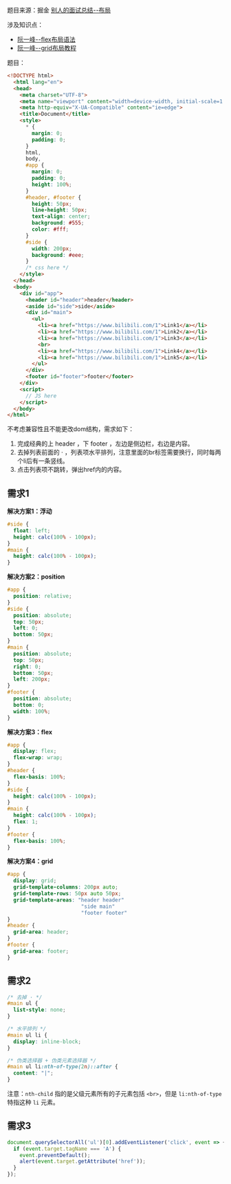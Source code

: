 题目来源：掘金 [别人的面试总结--布局](https://juejin.im/post/5c878397f265da2dde07293b?utm_source=gold_browser_extension)

涉及知识点：
* [阮一峰--flex布局语法](http://www.ruanyifeng.com/blog/2015/07/flex-grammar.html)
* [阮一峰--grid布局教程](http://www.ruanyifeng.com/blog/2019/03/grid-layout-tutorial.html)

题目：

```html
<!DOCTYPE html>
  <html lang="en">
  <head>
    <meta charset="UTF-8">
    <meta name="viewport" content="width=device-width, initial-scale=1.0">
    <meta http-equiv="X-UA-Compatible" content="ie=edge">
    <title>Document</title>
    <style>
      * { 
        margin: 0; 
        padding: 0; 
      }
      html, 
      body, 
      #app { 
        margin: 0; 
        padding: 0; 
        height: 100%; 
      }
      #header, #footer {
        height: 50px;
        line-height: 50px;
        text-align: center;
        background: #555;
        color: #fff;
      }
      #side { 
        width: 200px; 
        background: #eee; 
      }
      /* css here */
    </style>
  </head>
  <body>
    <div id="app">
      <header id="header">header</header>
      <aside id="side">side</aside>
      <div id="main">
        <ul>
          <li><a href="https://www.bilibili.com/1">Link1</a></li>
          <li><a href="https://www.bilibili.com/1">Link2</a></li>
          <li><a href="https://www.bilibili.com/1">Link3</a></li>
          <br>
          <li><a href="https://www.bilibili.com/1">Link4</a></li>
          <li><a href="https://www.bilibili.com/1">Link5</a></li>
        </ul>
      </div>
      <footer id="footer">footer</footer>
    </div>
    <script>
      // JS here
    </script>
  </body>
</html>
```

不考虑兼容性且不能更改dom结构，需求如下：

1. 完成经典的上 header ，下 footer ，左边是侧边栏，右边是内容。
2. 去掉列表前面的 · ，列表项水平排列，注意里面的br标签需要换行，同时每两个li后有一条竖线。
3. 点击列表项不跳转，弹出href内的内容。

## 需求1

**解决方案1：浮动**

```css
#side {
  float: left;
  height: calc(100% - 100px);
}
#main {
  height: calc(100% - 100px);
}
```

**解决方案2：position**

```css
#app {
  position: relative;
}
#side {
  position: absolute;
  top: 50px;
  left: 0;
  bottom: 50px;
}
#main {
  position: absolute;
  top: 50px;
  right: 0;
  bottom: 50px;
  left: 200px;
}
#footer {
  position: absolute;
  bottom: 0;
  width: 100%;
}
```

**解决方案3：flex**

```css
#app {
  display: flex;
  flex-wrap: wrap;
}
#header {
  flex-basis: 100%;
}
#side {
  height: calc(100% - 100px);
}
#main {
  height: calc(100% - 100px);
  flex: 1;
}
#footer {
  flex-basis: 100%;
}
```

**解决方案4：grid**

```css
#app {
  display: grid;
  grid-template-columns: 200px auto;
  grid-template-rows: 50px auto 50px;
  grid-template-areas: "header header"
                        "side main"
                        "footer footer"
}
#header {
  grid-area: header;
}
#footer {
  grid-area: footer;
}
```

## 需求2

```css
/* 去掉 · */
#main ul {
  list-style: none;
}

/* 水平排列 */
#main ul li {
  display: inline-block;
}

/* 伪类选择器 + 伪类元素选择器 */
#main ul li:nth-of-type(2n)::after {
  content: "|";
}
```

注意：`nth-child` 指的是父级元素所有的子元素包括 `<br>`，但是 `li:nth-of-type` 特指这种 `li` 元素。

## 需求3

```js
document.querySelectorAll('ul')[0].addEventListener('click', event => {
  if (event.target.tagName === 'A') {
    event.preventDefault();
    alert(event.target.getAttribute('href'));
  }
});
```